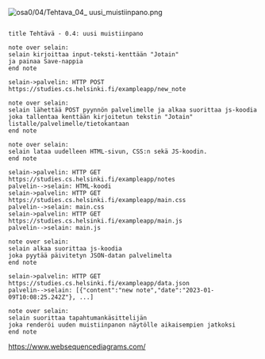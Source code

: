![osa0/04/Tehtava_04_ uusi_muistiinpano.png](https://github.com/kjsdrw/palautusrepositorio/blob/f85de65622587ed2bc58681254972d9834eac5e5/osa0/04/Tehtava_04_%20uusi_muistiinpano.png)


```

title Tehtävä - 0.4: uusi muistiinpano

note over selain:
selain kirjoittaa input-teksti-kenttään "Jotain"
ja painaa Save-nappia
end note

selain->palvelin: HTTP POST https://studies.cs.helsinki.fi/exampleapp/new_note

note over selain:
selain lähettää POST pyynnön palvelimelle ja alkaa suorittaa js-koodia
joka tallentaa kenttään kirjoitetun tekstin "Jotain" listalle/palvelimelle/tietokantaan
end note

note over selain:
selain lataa uudelleen HTML-sivun, CSS:n sekä JS-koodin.
end note

selain->palvelin: HTTP GET https://studies.cs.helsinki.fi/exampleapp/notes
palvelin-->selain: HTML-koodi
selain->palvelin: HTTP GET https://studies.cs.helsinki.fi/exampleapp/main.css
palvelin-->selain: main.css
selain->palvelin: HTTP GET https://studies.cs.helsinki.fi/exampleapp/main.js
palvelin-->selain: main.js

note over selain:
selain alkaa suorittaa js-koodia
joka pyytää päivitetyn JSON-datan palvelimelta
end note

selain->palvelin: HTTP GET https://studies.cs.helsinki.fi/exampleapp/data.json
palvelin-->selain: [{"content":"new note","date":"2023-01-09T10:08:25.242Z"}, ...]

note over selain:
selain suorittaa tapahtumankäsittelijän
joka renderöi uuden muistiinpanon näytölle aikaisempien jatkoksi
end note

```

https://www.websequencediagrams.com/

